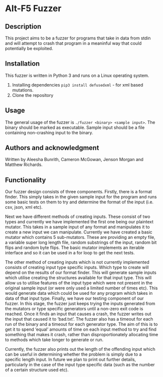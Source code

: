 # Alt-F5 Fuzzer

## Description
This project aims to be a fuzzer for programs that take in data from stdin and
will attempt to crash that program in a meaninful way that could potentially be
exploited.

## Installation
This fuzzer is written in Python 3 and runs on a Linux operating system.

1. Installing dependencies
   `pip3 install defusedxml` - for xml based mutations.
2. Clone the repository

## Usage
The general usage of the fuzzer is `./fuzzer <binary> <sample input>`. The binary
should be marked as executable. Sample input should be a file containing non-crashing
input to the binary.

## Authors and acknowledgment
Written by Aleesha Bunrith, Cameron McGowan, Jenson Morgan and Matthew Richards.

## Functionality
Our fuzzer design consists of three components. Firstly, there is a format finder. This simply takes in the given sample input for the program and runs some basic tests on them to try and determine the format of the input (i.e. csv, json, xml etc).

Next we have different methods of creating inputs. These consist of two types and currently we have implemented the first one being our plaintext mutator. This takes in a sample input of any format and manipulates it to create a new input we can manipulate. Currently we have created a basic mutator which contains 5 sub-mutators. These are providing an empty file, a variable super long length file, random substrings of the input, random bit flips and random byte flips. The basic mutator implements an iterable interface and so it can be used in a for loop to get the next tests.

The other method of creating inputs which is not currently implemented consists of creating input type specific inputs. Which type to create will depend on the results of our format finder. This will generate sample inputs which utilise creating the structures available for that input type. This will allow us to utilise features of the input type which were not present in the original sample input (or were only used a limited number of times etc). This would generate data which could be used for any program which takes in data of that input type.
Finally, we have our testing component of our fuzzer. In this stage, the fuzzer just keeps trying the inputs generated from the mutators or type specific generators until a non-zero exit code is reached. Once it finds an input that causes a crash, the fuzzer writes out the input that caused it to ‘bad.txt’. The fuzzer also has a timeout for each run of the binary and a timeout for each generator type. The aim of this is to get it to spend ‘equal’ amounts of time on each input method to try and find something that makes it crash, rather than disproportionately allocating time to methods which take longer to generate or run. 

Currently, the fuzzer also prints out the length of the offending input which can be useful in determining whether the problem is simply due to a specific length input. In future we plan to print out further details, particularly in the case of the input type specific data (such as the number of a certain structure used etc).
